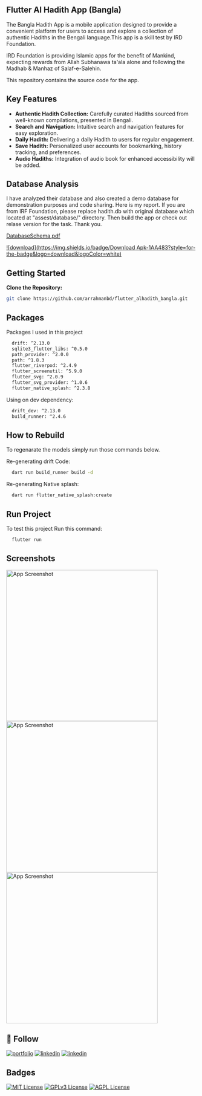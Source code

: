 ## Flutter Al Hadith App (Bangla)
The Bangla Hadith App is a mobile application designed to provide a convenient platform for users to access and explore a collection of authentic Hadiths in the Bengali language.This app is a skill test by IRD Foundation.

IRD Foundation is providing Islamic apps for the benefit of Mankind, expecting rewards from Allah Subhanawa ta'ala alone and following the Madhab & Manhaz of Salaf-e-Salehin.

This repository contains the source code for the app.

## Key Features
- **Authentic Hadith Collection:** Carefully curated Hadiths sourced from well-known compilations, presented in Bengali.
- **Search and Navigation:** Intuitive search and navigation features for easy exploration.
- **Daily Hadith:** Delivering a daily Hadith to users for regular engagement.
- **Save Hadith:** Personalized user accounts for bookmarking, history tracking, and preferences.
- **Audio Hadiths:** Integration of audio book for enhanced accessibility will be added.

## Database Analysis
I have analyzed their database and also created a demo database for demonstration purposes and code sharing. Here is my report.
If you are from IRF Foundation, please replace hadith.db with original database which located at "assest/database/" directory. Then build the app or check out relase version for the task. 
Thank you.

[DatabaseSchema.pdf](demo/db.pdf)

[![download](https://img.shields.io/badge/Download Apk-1AA483?style=for-the-badge&logo=download&logoColor=white)](https://github.com/arrahmanbd/flutter_alhadith_bangla/releases/download/alpha/app-release.apk)

## Getting Started
**Clone the Repository:**
   ```bash
   git clone https://github.com/arrahmanbd/flutter_alhadith_bangla.git
```

## Packages

Packages I used in this project 

```bash
  drift: ^2.13.0
  sqlite3_flutter_libs: ^0.5.0
  path_provider: ^2.0.0
  path: ^1.8.3
  flutter_riverpod: ^2.4.9
  flutter_screenutil: ^5.9.0
  flutter_svg: ^2.0.9
  flutter_svg_provider: ^1.0.6
  flutter_native_splash: ^2.3.8
```
Using on dev dependency:

```bash
  drift_dev: ^2.13.0
  build_runner: ^2.4.6
```


## How to Rebuild
To regenarate the models simply run those commands below.

Re-generating drift Code:

```bash
  dart run build_runner build -d  
```
Re-generating Native splash:

```bash
  dart run flutter_native_splash:create  
```

## Run Project

To test this project Run this command:

```bash
  flutter run 
```
## Screenshots

<img src="demo/home.jpg" alt="App Screenshot" width="400"/>
<img src="demo/details.jpg" alt="App Screenshot" width="400"/>
<img src="demo/bottomsheet.jpg" alt="App Screenshot" width="400"/>


## 🚀  Follow
[![portfolio](https://img.shields.io/badge/bio-000?style=for-the-badge&logo=ko-fi&logoColor=white)](https://arrahmanbd.github.io/)
[![linkedin](https://img.shields.io/badge/linkedin-0A66C2?style=for-the-badge&logo=linkedin&logoColor=white)](https://www.linkedin.com/in/arrahmanbd)
[![linkedin](https://img.shields.io/badge/Github-22272e?style=for-the-badge&logo=github&logoColor=white)](https://www.github.com/arrahmanbd)


## Badges


[![MIT License](https://img.shields.io/badge/License-MIT-green.svg)](https://choosealicense.com/licenses/mit/)
[![GPLv3 License](https://img.shields.io/badge/License-GPL%20v3-yellow.svg)](https://opensource.org/licenses/)
[![AGPL License](https://img.shields.io/badge/license-AGPL-blue.svg)](http://www.gnu.org/licenses/agpl-3.0)

